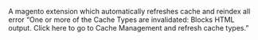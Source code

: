 A magento extension which automatically refreshes cache and reindex all error “One or more of the Cache Types are invalidated: Blocks HTML output. Click here to go to Cache Management and refresh cache types.”
